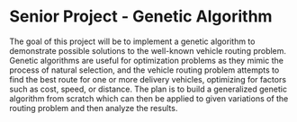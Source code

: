 # Senior Project - Genetic Algorithm

The goal of this project will be to implement a genetic algorithm to demonstrate possible solutions to the well-known vehicle routing problem. Genetic algorithms are useful for optimization problems as they mimic the process of natural selection, and the vehicle routing problem attempts to find the best route for one or more delivery vehicles, optimizing for factors such as cost, speed, or distance. The plan is to build a generalized genetic algorithm from scratch which can then be applied to given variations of the routing problem and then analyze the results.